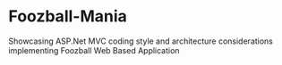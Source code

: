 # Foozball-Mania
Showcasing ASP.Net MVC coding style and architecture considerations implementing Foozball Web Based Application

